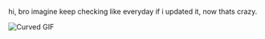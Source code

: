 hi, bro imagine keep checking like everyday if i updated it, now thats crazy.


</head>
<body>
    <div class="curved-gif">
        <img src="https://media.pinatafarm.com/protected/9CB33540-63CA-4013-AD4C-17771C92EDC4/66d4420f-ce4b-465e-9af1-cc1f96665055-1690230964137-pfarm-with-png-watermarked.png" alt="Curved GIF">
    </div>

</body>
</html>
